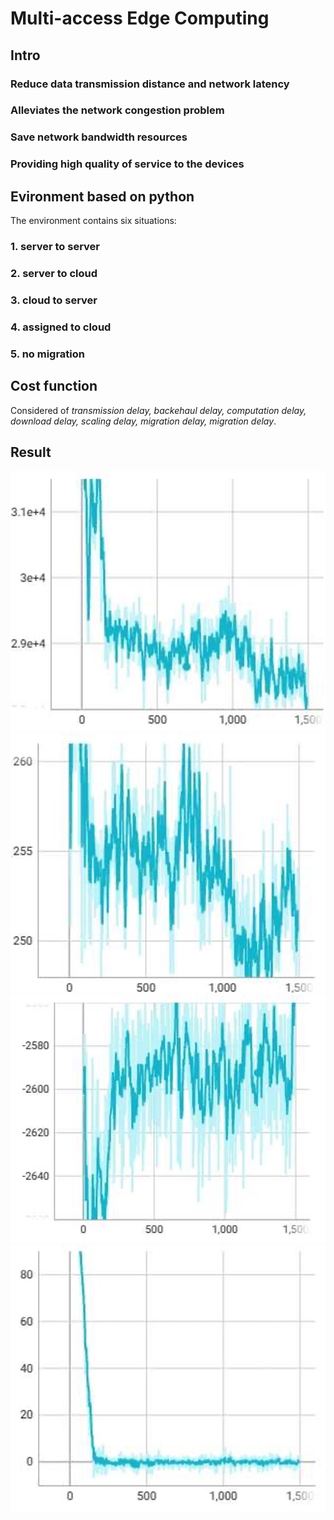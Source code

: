 # Multi-access Edge Computing

## Intro
### Reduce data transmission distance and network latency
### Alleviates the network congestion problem
### Save network bandwidth resources
### Providing high quality of service to the devices

## Evironment based on python
The environment contains six situations:
### 1. server to server
### 2. server to cloud
### 3. cloud to server
### 4. assigned to cloud
### 5. no migration

## Cost function
Considered of *transmission delay, backehaul delay, computation delay, download delay, scaling delay, migration delay, migration delay*.

## Result
![image](image/total_download_size.jpg)
![image](image/transmission_time.jpg)
![image](image/reward.jpg)
![image](image/loss.jpg)
